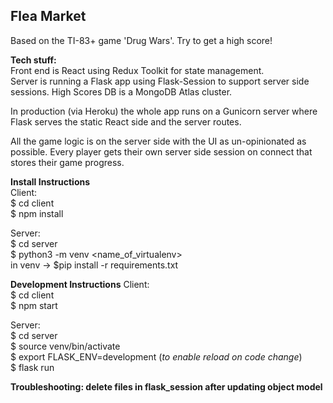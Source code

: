 ## Flea Market
Based on the TI-83+ game 'Drug Wars'. Try to get a high score!

**Tech stuff:**  
Front end is React using Redux Toolkit for state management.  
Server is running a Flask app using Flask-Session to support server side sessions.
High Scores DB is a MongoDB Atlas cluster. 
  
In production (via Heroku) the whole app runs on a Gunicorn server where Flask serves the static React side and the server routes.

All the game logic is on the server side with the UI as un-opinionated as possible. Every player gets their own server side session on connect that stores their game progress.

**Install Instructions**  
Client:  
$ cd client   
$ npm install  
  
Server:  
$ cd server  
$ python3 -m venv <name_of_virtualenv>  
in venv -> $pip install -r requirements.txt  
  
**Development Instructions**
Client:  
$ cd client  
$ npm start  
  
Server:  
$ cd server  
$ source venv/bin/activate  
$ export FLASK_ENV=development (_to enable reload on code change_)  
$ flask run  
  
**Troubleshooting: delete files in flask_session after updating object model**
